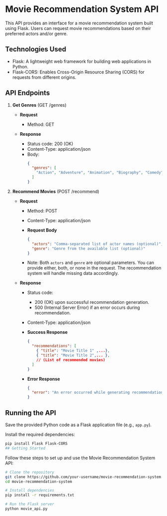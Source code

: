 # Movie Recommendation System API

This API provides an interface for a movie recommendation system built using Flask. Users can request movie recommendations based on their preferred actors and/or genre.

## Technologies Used

- Flask: A lightweight web framework for building web applications in Python.
- Flask-CORS: Enables Cross-Origin Resource Sharing (CORS) for requests from different origins.

## API Endpoints

1. **Get Genres** (GET /genres)

   - **Request**
     - Method: GET

   - **Response**
     - Status code: 200 (OK)
     - Content-Type: application/json
     - Body:
       ```json
       {
         "genres": [
           "Action", "Adventure", "Animation", "Biography", "Comedy", "Crime", "Documentary", "Drama", "Family", "Fantasy", "Film-Noir", "Game-Show","History", "Horror", "Music", "Musical", "Mystery", "News", "Reality-TV", "Romance", "Sci-Fi", "Short", "Sport", "Thriller", "War", "Western"
         ]
       }
       ```

2. **Recommend Movies** (POST /recommend)

   - **Request**
     - Method: POST
     - Content-Type: application/json

     - **Request Body**
       ```json
       {
         "actors": "Comma-separated list of actor names (optional)",
         "genre": "Genre from the available list (optional)"
       }
       ```

     - Note: Both `actors` and `genre` are optional parameters. You can provide either, both, or none in the request. The recommendation system will handle missing data accordingly.

   - **Response**
     - Status code:
       - 200 (OK) upon successful recommendation generation.
       - 500 (Internal Server Error) if an error occurs during recommendation.
     - Content-Type: application/json

     - **Success Response**
       ```json
       {
         "recommendations": [
           { "title": "Movie Title 1" ,...},
           { "title": "Movie Title 2",... },
           // (List of recommended movies)
         ]
       }
       ```

     - **Error Response**
       ```json
       {
         "error": "An error occurred while generating recommendations"
       }
       ```

## Running the API

Save the provided Python code as a Flask application file (e.g., `app.py`).

Install the required dependencies:

```bash
pip install Flask Flask-CORS
## Getting Started
```
Follow these steps to set up and use the Movie Recommendation System API:

```bash
# Clone the repository
git clone https://github.com/your-username/movie-recommendation-system.git
cd movie-recommendation-system

# Install dependencies
pip install -r requirements.txt

# Run the Flask server
python movie_api.py

